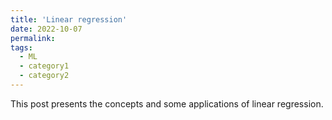 ```yaml
---
title: 'Linear regression'
date: 2022-10-07
permalink:
tags:
  - ML
  - category1
  - category2
---
```


This post presents the concepts and some applications of linear regression.